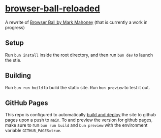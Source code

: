 # [browser-ball-reloaded](https://romanbaiocco.github.io/browser-ball-reloaded/)

A rewrite of [Browser Ball by Mark Mahoney](https://experiments.withgoogle.com/browser-ball) (that is currently a work in progress)

## Setup

Run `bun install` inside the root directory, and then run `bun dev` to launch the stie.

## Building

Run `bun run build` to build the static site. Run `bun preview` to test it out.

## GitHub Pages

This repo is configured to automatically [build and deploy](https://vitejs.dev/guide/static-deploy#github-pages) the site to github pages upon a push to `main`. To and preview the version for github pages, make sure to run `bun run build` and `bun preview` with the environment variable `GITHUB_PAGES=true`.
